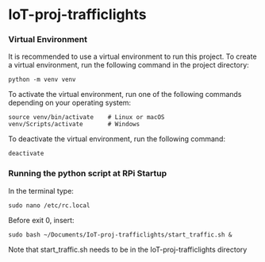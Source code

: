 # IoT-proj-trafficlights

### Virtual Environment
It is recommended to use a virtual environment to run this project. To create a virtual environment, run the following command in the project directory:
```
python -m venv venv
```
To activate the virtual environment, run one of the following commands depending on your operating system:
```
source venv/bin/activate    # Linux or macOS
venv/Scripts/activate       # Windows
```
To deactivate the virtual environment, run the following command:
```
deactivate
```

### Running the python script at RPi Startup
In the terminal type:
```
sudo nano /etc/rc.local
```
Before exit 0, insert:
```
sudo bash ~/Documents/IoT-proj-trafficlights/start_traffic.sh &
```
Note that start_traffic.sh needs to be in the IoT-proj-trafficlights directory